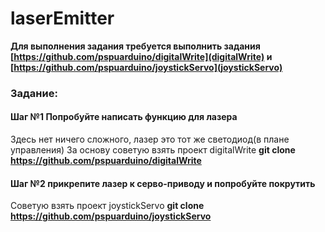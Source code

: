 # laserEmitter

**Для выполнения задания требуется выполнить задания [https://github.com/pspuarduino/digitalWrite](digitalWrite) и [https://github.com/pspuarduino/joystickServo](joystickServo)**

### Задание:
#### Шаг №1 Попробуйте написать функцию для лазера

Здесь нет ничего сложного, лазер это тот же светодиод(в плане управления)
За основу советую взять проект digitalWrite **git clone https://github.com/pspuarduino/digitalWrite**

#### Шаг №2 прикрепите лазер к серво-приводу и попробуйте покрутить

Советую взять проект joystickServo **git clone https://github.com/pspuarduino/joystickServo**
